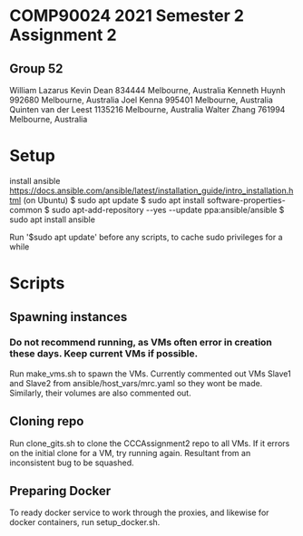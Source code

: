 # COMP90024 2021 Semester 2 Assignment 2
## Group 52
 William Lazarus Kevin Dean 834444 Melbourne, Australia
 Kenneth Huynh 992680 Melbourne, Australia
 Joel Kenna 995401 Melbourne, Australia
 Quinten van der Leest 1135216 Melbourne, Australia
 Walter Zhang 761994 Melbourne, Australia


# Setup
install ansible https://docs.ansible.com/ansible/latest/installation_guide/intro_installation.html
(on Ubuntu)
$ sudo apt update
$ sudo apt install software-properties-common
$ sudo apt-add-repository --yes --update ppa:ansible/ansible
$ sudo apt install ansible




Run '$sudo apt update' before any scripts, to cache sudo privileges for a while

# Scripts

## Spawning instances
### Do not recommend running, as VMs often error in creation these days. Keep current VMs if possible.
Run make_vms.sh to spawn the VMs. 
Currently commented out VMs Slave1 and Slave2 from ansible/host_vars/mrc.yaml so they wont be made. Similarly, their volumes are also commented out.

## Cloning repo
Run clone_gits.sh to clone the CCCAssignment2 repo to all VMs. If it errors on the initial clone for a VM, try running again. Resultant from an inconsistent bug to be squashed.

## Preparing Docker
To ready docker service to work through the proxies, and likewise for docker containers, run setup_docker.sh.